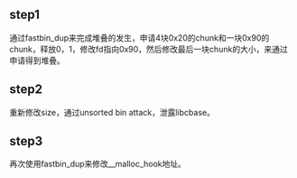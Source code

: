 ## step1

通过fastbin_dup来完成堆叠的发生，申请4块0x20的chunk和一块0x90的chunk，释放0，1，修改fd指向0x90，然后修改最后一块chunk的大小，来通过申请得到堆叠。



## step2

重新修改size，通过unsorted bin attack，泄露libcbase。



## step3

再次使用fastbin_dup来修改__malloc_hook地址。